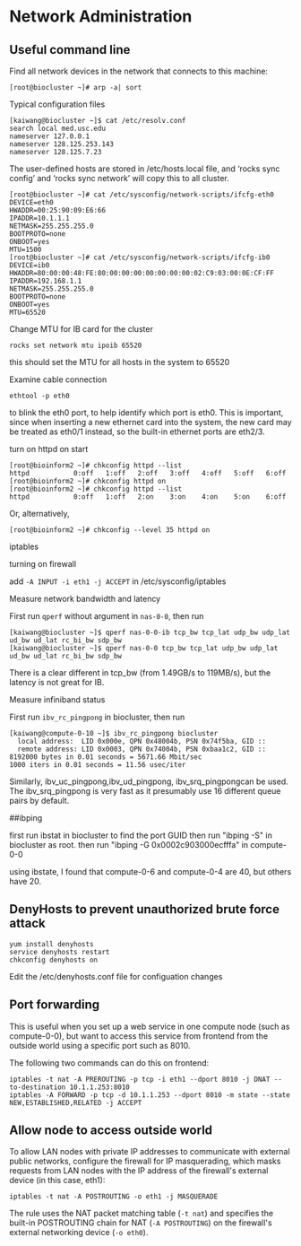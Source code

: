 # Network Administration

## Useful command line

Find all network devices in the network that connects to this machine:

```
[root@biocluster ~]# arp -a| sort
```

Typical configuration files

```
[kaiwang@biocluster ~]$ cat /etc/resolv.conf 
search local med.usc.edu
nameserver 127.0.0.1
nameserver 128.125.253.143
nameserver 128.125.7.23
```

The user-defined hosts are stored in /etc/hosts.local file, and ‘rocks sync config’ and ‘rocks sync network’ will copy this to all cluster.

```
[root@biocluster ~]# cat /etc/sysconfig/network-scripts/ifcfg-eth0 
DEVICE=eth0
HWADDR=00:25:90:09:E6:66
IPADDR=10.1.1.1
NETMASK=255.255.255.0
BOOTPROTO=none
ONBOOT=yes
MTU=1500
[root@biocluster ~]# cat /etc/sysconfig/network-scripts/ifcfg-ib0  
DEVICE=ib0
HWADDR=80:00:00:48:FE:80:00:00:00:00:00:00:00:02:C9:03:00:0E:CF:FF
IPADDR=192.168.1.1
NETMASK=255.255.255.0
BOOTPROTO=none
ONBOOT=yes
MTU=65520
```

Change MTU for IB card for the cluster

```
rocks set network mtu ipoib 65520
```

this should set the MTU for all hosts in the system to 65520



Examine cable connection

```
ethtool -p eth0
```

to blink the eth0 port, to help identify which port is eth0. This is important, since when inserting a new ethernet card into the system, the new card may be treated as eth0/1 instead, so the built-in ethernet ports are eth2/3.

turn on httpd on start

```
[root@bioinform2 ~]# chkconfig httpd --list
httpd           0:off   1:off   2:off   3:off   4:off   5:off   6:off
[root@bioinform2 ~]# chkconfig httpd on
[root@bioinform2 ~]# chkconfig httpd --list
httpd           0:off   1:off   2:on    3:on    4:on    5:on    6:off
```

Or, alternatively,

```
[root@bioinform2 ~]# chkconfig --level 35 httpd on
```

iptables

turning on firewall

add `-A INPUT -i eth1 -j ACCEPT` in /etc/sysconfig/iptables

Measure network bandwidth and latency

First run `qperf` without argument in `nas-0-0`, then run

```
[kaiwang@biocluster ~]$ qperf nas-0-0-ib tcp_bw tcp_lat udp_bw udp_lat ud_bw ud_lat rc_bi_bw sdp_bw
[kaiwang@biocluster ~]$ qperf nas-0-0 tcp_bw tcp_lat udp_bw udp_lat ud_bw ud_lat rc_bi_bw sdp_bw
```

There is a clear different in tcp_bw (from 1.49GB/s to 119MB/s), but the latency is not great for IB.

Measure infiniband status

First run `ibv_rc_pingpong` in biocluster, then run 

```
[kaiwang@compute-0-10 ~]$ ibv_rc_pingpong biocluster   
  local address:  LID 0x000e, QPN 0x48004b, PSN 0x74f5ba, GID ::
  remote address: LID 0x0003, QPN 0x74004b, PSN 0xbaa1c2, GID ::
8192000 bytes in 0.01 seconds = 5671.66 Mbit/sec
1000 iters in 0.01 seconds = 11.56 usec/iter
```

Similarly, ibv_uc_pingpong,ibv_ud_pingpong, ibv_srq_pingpongcan be used. The ibv_srq_pingpong is very fast as it presumably use 16 different queue pairs by default.

##ibping

first run ibstat in biocluster to find the port GUID
then run "ibping -S" in biocluster as root.
then run "ibping -G 0x0002c903000ecfffa" in compute-0-0

using ibstate, I found that compute-0-6 and compute-0-4 are 40, but others have 20.

## DenyHosts to prevent unauthorized brute force attack

```
yum install denyhosts
service denyhosts restart
chkconfig denyhosts on
```

Edit the /etc/denyhosts.conf file for configuation changes






## Port forwarding

This is useful when you set up a web service in one compute node (such as compute-0-0), but want to access this service from frontend from the outside world using a specific port such as 8010.

The following two commands can do this on frontend:

```
iptables -t nat -A PREROUTING -p tcp -i eth1 --dport 8010 -j DNAT --to-destination 10.1.1.253:8010
iptables -A FORWARD -p tcp -d 10.1.1.253 --dport 8010 -m state --state NEW,ESTABLISHED,RELATED -j ACCEPT
```

## Allow node to access outside world

To allow LAN nodes with private IP addresses to communicate with external public networks, configure the firewall for IP masquerading, which masks requests from LAN nodes with the IP address of the firewall's external device (in this case, eth1):

```
iptables -t nat -A POSTROUTING -o eth1 -j MASQUERADE 
```

The rule uses the NAT packet matching table (`-t nat`) and specifies the built-in POSTROUTING chain for NAT (`-A POSTROUTING`) on the firewall's external networking device (`-o eth0`).







